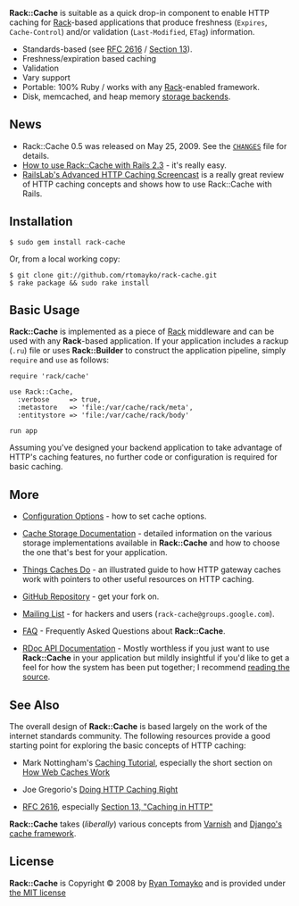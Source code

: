 __Rack::Cache__ is suitable as a quick drop-in component to enable HTTP caching
for [Rack][]-based applications that produce freshness (`Expires`,
`Cache-Control`) and/or validation (`Last-Modified`, `ETag`) information.

  * Standards-based (see [RFC 2616][rfc] / [Section 13][s13]).
  * Freshness/expiration based caching
  * Validation
  * Vary support
  * Portable: 100% Ruby / works with any [Rack][]-enabled framework.
  * Disk, memcached, and heap memory [storage backends][storage].

News
----

  * Rack::Cache 0.5 was released on May 25, 2009. See the
    [`CHANGES`](http://github.com/rtomayko/rack-cache/blob/0.5.0/CHANGES) file
    for details.
  * [How to use Rack::Cache with Rails 2.3](http://snippets.aktagon.com/snippets/302-How-to-setup-and-use-Rack-Cache-with-Rails-2-3-0-RC-1) - it's really easy.
  * [RailsLab's Advanced HTTP Caching Screencast](http://railslab.newrelic.com/2009/02/26/episode-11-advanced-http-caching)
    is a really great review of HTTP caching concepts and shows how to
    use Rack::Cache with Rails.

Installation
------------

    $ sudo gem install rack-cache

Or, from a local working copy:

    $ git clone git://github.com/rtomayko/rack-cache.git
    $ rake package && sudo rake install

Basic Usage
-----------

__Rack::Cache__ is implemented as a piece of [Rack][] middleware and can be used
with any __Rack__-based application. If your application includes a rackup
(`.ru`) file or uses __Rack::Builder__ to construct the application pipeline,
simply `require` and `use` as follows:

    require 'rack/cache'

    use Rack::Cache,
      :verbose     => true,
      :metastore   => 'file:/var/cache/rack/meta',
      :entitystore => 'file:/var/cache/rack/body'

    run app

Assuming you've designed your backend application to take advantage of HTTP's
caching features, no further code or configuration is required for basic
caching.

More
----

  * [Configuration Options][config] - how to set cache options.

  * [Cache Storage Documentation][storage] - detailed information on the various
    storage implementations available in __Rack::Cache__ and how to choose the one
    that's best for your application.

  * [Things Caches Do][things] - an illustrated guide to how HTTP gateway
    caches work with pointers to other useful resources on HTTP caching.

  * [GitHub Repository](http://github.com/rtomayko/rack-cache/) - get your
    fork on.

  * [Mailing List](http://groups.google.com/group/rack-cache) - for hackers
    and users (`rack-cache@groups.google.com`).

  * [FAQ](./faq) - Frequently Asked Questions about __Rack::Cache__.

  * [RDoc API Documentation](./api/) - Mostly worthless if you just want to use
    __Rack::Cache__ in your application but mildly insightful if you'd like to
    get a feel for how the system has been put together; I recommend
    [reading the source](http://github.com/rtomayko/rack-cache/master/lib/rack/cache).


See Also
--------

The overall design of __Rack::Cache__ is based largely on the work of the
internet standards community. The following resources provide a good starting
point for exploring the basic concepts of HTTP caching:

  * Mark Nottingham's [Caching Tutorial](http://www.mnot.net/cache_docs/),
    especially the short section on
    [How Web Caches Work](http://www.mnot.net/cache_docs/#WORK)

  * Joe Gregorio's [Doing HTTP Caching Right](http://www.xml.com/lpt/a/1642)

  * [RFC 2616](http://www.ietf.org/rfc/rfc2616.txt), especially
    [Section 13, "Caching in HTTP"](http://www.w3.org/Protocols/rfc2616/rfc2616-sec13.html)

__Rack::Cache__ takes (_liberally_) various concepts from
[Varnish](http://varnish.projects.linpro.no/) and
[Django's cache framework](http://docs.djangoproject.com/en/dev/topics/cache/).

License
-------

__Rack::Cache__ is Copyright &copy; 2008
by [Ryan Tomayko](http://tomayko.com/about)
and is provided under [the MIT license](./license)

[config]:  ./configuration "Rack::Cache Configuration Language Documentation"
[storage]: ./storage       "Rack::Cache Storage Documentation"
[things]:  http://tomayko.com/writings/things-caches-do

[rfc]: http://tools.ietf.org/html/rfc2616
  "RFC 2616 - Hypertext Transfer Protocol -- HTTP/1.1 [ietf.org]"

[s13]: http://tools.ietf.org/html/rfc2616#section-13
  "RFC 2616 / Section 13 Caching in HTTP"

[rack]: http://rack.rubyforge.org/
  "Rack: a Ruby Webserver Interface"

[vcl]: http://tomayko.com/man/vcl
  "VCL(7) -- Varnish Configuration Language Manual Page"
